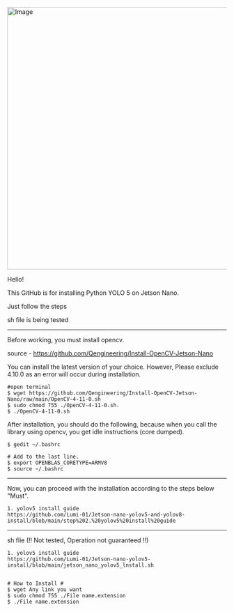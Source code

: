 <img width="1008" height="602" alt="Image" src="https://github.com/user-attachments/assets/b5d10bae-31ae-455a-a09b-ec4269c28d77" />


Hello!

This GitHub is for installing Python YOLO 5 on Jetson Nano.

Just follow the steps

sh file is being tested

---------------------------------------------------------------------------------------------------------------------------------

Before working, you must install opencv.


source - https://github.com/Qengineering/Install-OpenCV-Jetson-Nano

You can install the latest version of your choice. However, Please exclude 4.10.0 as an error will occur during installation.

```
#open terminal
$ wget https://github.com/Qengineering/Install-OpenCV-Jetson-Nano/raw/main/OpenCV-4-11-0.sh
$ sudo chmod 755 ./OpenCV-4-11-0.sh.
$ ./OpenCV-4-11-0.sh
```

After installation, you should do the following, because when you call the library using opencv, you get idle instructions (core dumped).

```
$ gedit ~/.bashrc

# Add to the last line.
$ export OPENBLAS_CORETYPE=ARMV8
$ source ~/.bashrc
```


---------------------------------------------------------------------------------------------------------------------------------

Now, you can proceed with the installation according to the steps below "Must".

```
1. yolov5 install guide
https://github.com/Lumi-01/Jetson-nano-yolov5-and-yolov8-install/blob/main/step%202.%20yolov5%20install%20guide
```

---------------------------------------------------------------------------------------------------------------------------------

sh flie (!! Not tested, Operation not guaranteed !!)

```
1. yolov5 install guide
https://github.com/Lumi-01/Jetson-nano-yolov5-install/blob/main/jetson_nano_yolov5_lnstall.sh


# How to Install #
$ wget Any link you want
$ sudo chmod 755 ./File name.extension
$ ./File name.extension
```

